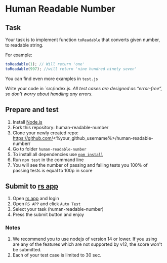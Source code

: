 # Human Readable Number

## Task

Your task is to implement function `toReadable` that converts given number, to readable string.

For example:

```js
toReadable(1); // Will return 'one'
toReadable(997); //will return 'nine hundred ninety seven'
```

You can find even more examples in `test.js`

Write your code in `src/index.js.
_All test cases are designed as “error-free”, so don't worry about handling any errors._

## Prepare and test

1. Install [Node.js](https://nodejs.org/en/download/)
2. Fork this repository: human-readable-number
3. Clone your newly created repo: https://github.com/<%your_github_username%>/human-readable-number/
4. Go to folder `human-readable-number`
5. To install all dependencies use [`npm install`](https://docs.npmjs.com/cli/install)
6. Run `npm test` in the command line
7. You will see the number of passing and failing tests you 100% of passing tests is equal to 100p in score

## Submit to [rs app](https://app.rs.school)

1. Open [rs app](https://app.rs.school) and login
2. Open `RS APP` and click `Auto Test`
3. Select your task (human-readable-number)
4. Press the submit button and enjoy

### Notes

1. We recommend you to use nodejs of version 14 or lower. If you using are any of the features which are not supported by v12, the score won't be submitted.
2. Each of your test case is limited to 30 sec.
